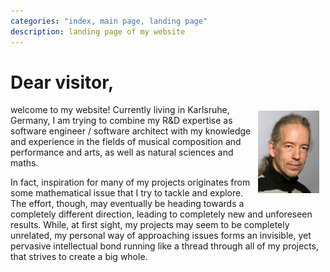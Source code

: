 ```yaml
---
categories: "index, main page, landing page"
description: landing page of my website
---
```


# Dear visitor,

<img src="../images/me.png" style="float:right;width:98px;padding:10px" />

welcome to my website!  Currently living in Karlsruhe, Germany, I am
trying to combine my R&amp;D expertise as software engineer / software
architect with my knowledge and experience in the fields of musical
composition and performance and arts, as well as natural sciences and
maths.

In fact, inspiration for many of my projects originates from some
mathematical issue that I try to tackle and explore.  The effort,
though, may eventually be heading towards a completely different
direction, leading to completely new and unforeseen results.  While,
at first sight, my projects may seem to be completely unrelated, my
personal way of approaching issues forms an invisible, yet pervasive
intellectual bond running like a thread through all of my projects,
that strives to create a big whole.
